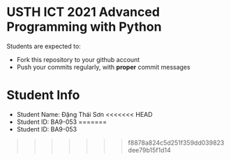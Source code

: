 USTH ICT 2021 Advanced Programming with Python
=====================================================

Students are expected to:
* Fork this repository to your github account
* Push your commits regularly, with **proper** commit messages


Student Info
=========================

* Student Name: Đặng Thái Sơn
<<<<<<< HEAD
* Student ID: BA9-053 
=======
* Student ID: BA9-053
>>>>>>> f8878a824c5d251f359dd039823dee79b15f1d14

